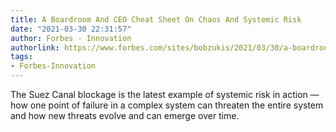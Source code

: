 ```yaml
---
title: A Boardroom And CEO Cheat Sheet On Chaos And Systemic Risk
date: "2021-03-30 22:31:57"
author: Forbes - Innovation
authorlink: https://www.forbes.com/sites/bobzukis/2021/03/30/a-boardroom-and-ceo-cheat-sheet-on-chaos-and-systemic-risk/
tags:
- Forbes-Innovation
---
```

The Suez Canal blockage is the latest example of systemic risk in action — how one point of failure in a complex system can threaten the entire system and how new threats evolve and can emerge over time.